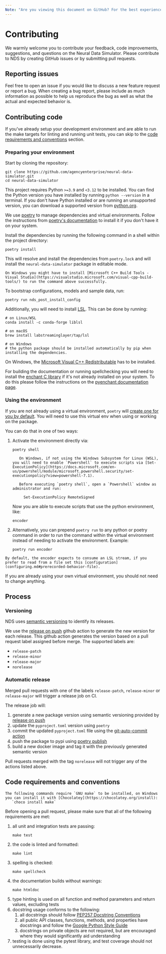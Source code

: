 ```yaml
---
Note: "Are you viewing this document on GitHub? For the best experience, view it on the website https://agencyenterprise.github.io/neural-data-simulator/contributing.html."
---
```


# Contributing

We warmly welcome you to contribute your feedback, code improvements, suggestions, and questions on the Neural Data Simulator.
Please contribute to NDS by creating GitHub issues or by submitting pull requests.

## Reporting issues

Feel free to open an issue if you would like to discuss a new feature request or report a bug. When creating a bug report, please include as much information as possible to help us reproduce the bug as well as what the actual and expected behavior is.

## Contributing code

If you've already setup your development environment and are able to run the make targets for linting and running unit tests, you can skip to the [code requirements and conventions](#code-requirements-and-conventions) section.

### Preparing your environment

Start by cloning the repository:

```
git clone https://github.com/agencyenterprise/neural-data-simulator.git
cd neural-data-simulator
```

This project requires Python `>=3.9` and `<3.12` to be installed. You can find the Python version you have installed by running `python --version` in a terminal. If you don't have Python installed or are running an unsupported version, you can download a supported version from [python.org](https://www.python.org/downloads/).

We use [poetry](https://python-poetry.org/) to manage dependencies and virtual environments. Follow the instructions from [poetry's documentation](https://python-poetry.org/docs/#installation) to install it if you don't have it on your system.

Install the dependencies by running the following command in a shell within the project directory:

```
poetry install
```

This will resolve and install the dependencies from `poetry.lock` and will install the `neural-data-simulator` package in editable mode.

```{note}
On Windows you might have to install [Microsoft C++ Build Tools - Visual Studio](https://visualstudio.microsoft.com/visual-cpp-build-tools/) to run the command above successfully.
```

To bootstrap configurations, models and sample data, run:

```
poetry run nds_post_install_config
```

Additionally, you will need to install [LSL](https://labstreaminglayer.readthedocs.io/index.html). This can be done by running:

```
# on Linux/WSL
conda install -c conda-forge liblsl

# on macOS
brew install labstreaminglayer/tap/lsl

# on Windows
# the python package should be installed automatically by pip when installing the dependencies.
```

On Windows, the [Microsoft Visual C++ Redistributable](https://learn.microsoft.com/en-us/cpp/windows/latest-supported-vc-redist?view=msvc-170) has to be installed.

For building the documentation or running spellchecking you will need to install the [enchant C library](https://abiword.github.io/enchant/) if it's not already installed on your system. To do this please follow the instructions on the [pyenchant documentation page](https://pyenchant.github.io/pyenchant/install.html#installing-the-enchant-c-library).

### Using the environment

If you are not already using a virtual environment, `poetry` will [create one for you by default](https://python-poetry.org/docs/basic-usage/#using-your-virtual-environment). You will need to use this virtual env when using or working on the package.

You can do that in one of two ways:

1.  Activate the environment directly via:

    ```
    poetry shell
    ```

    ```{note}
       On Windows, if not using the Windows Subsystem for Linux (WSL), you will need to enable `Powershell` to execute scripts via [Set-ExecutionPolicy](https://docs.microsoft.com/en-us/powershell/module/microsoft.powershell.security/set-executionpolicy?view=powershell-7.1).

       Before executing `poetry shell`, open a `Powershell` window as administrator and run:

         Set-ExecutionPolicy RemoteSigned

    ```

    Now you are able to execute scripts that use the python environment, like:

    ```
    encoder
    ```

2.  Alternatively, you can prepend `poetry run` to any python or poetry command in order to run the command within the virtual environment instead of needing to activate the environment. Example:
    ```
    poetry run encoder
    ```

```{note}
By default, the encoder expects to consume an LSL stream, if you prefer to read from a file set this [configuration](configuring.md#prerecorded-behavior-file).
```

If you are already using your own virtual environment, you should not need to change anything.

## Process

### Versioning

NDS uses [semantic versioning](https://en.wikipedia.org/wiki/Software_versioning#Semantic_versioning) to identify its releases.

We use the [release on push](https://github.com/rymndhng/release-on-push-action/tree/master/) github action to generate the new version for each release. This github action generates the version based on a pull request label assigned before merge. The supported labels are:

- `release-patch`
- `release-minor`
- `release-major`
- `norelease`

### Automatic release

Merged pull requests with one of the labels `release-patch`, `release-minor` or `release-major` will trigger a release job on CI.

The release job will:

1. generate a new package version using semantic versioning provided by [release on push](https://github.com/rymndhng/release-on-push-action/tree/master/)
1. update the `pyproject.toml` version using `poetry`
1. commit the updated `pyproject.toml` file using the [git-auto-commit action](https://github.com/stefanzweifel/git-auto-commit-action/tree/v4/)
1. push the package to pypi using [poetry publish](https://github.com/JRubics/poetry-publish)
1. build a new docker image and tag it with the previously generated semantic version

Pull requests merged with the tag `norelease` will not trigger any of the actions listed above.

## Code requirements and conventions

```{note}
The following commands require `GNU make` to be installed, on Windows you can install it with [Chocolatey](https://chocolatey.org/install):
   `choco install make`
```

Before opening a pull request, please make sure that all of the following requirements are met:

1. all unit and integration tests are passing:
   ```
   make test
   ```
2. the code is linted and formatted:
   ```
   make lint
   ```
3. spelling is checked:
   ```
   make spellcheck
   ```
4. the documentation builds without warnings:
   ```
   make htmldoc
   ```
5. type hinting is used on all function and method parameters and return values, excluding tests
6. docstring usage conforms to the following:
   1. all docstrings should follow [PEP257 Docstring Conventions](https://peps.python.org/pep-0257/)
   2. all public API classes, functions, methods, and properties have docstrings and follow the [Google Python Style Guide](https://github.com/google/styleguide/blob/gh-pages/pyguide.md#38-comments-and-docstrings)
   3. docstrings on private objects are not required, but are encouraged where they would significantly aid understanding
7. testing is done using the pytest library, and test coverage should not unnecessarily decrease.
